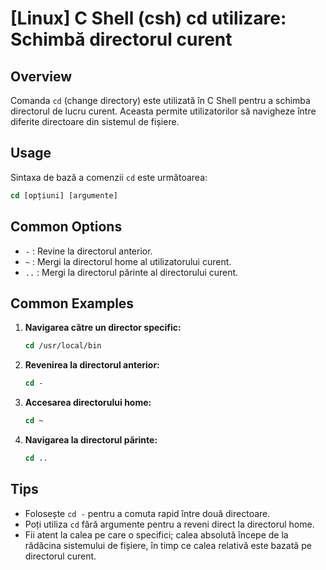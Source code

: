 # [Linux] C Shell (csh) cd utilizare: Schimbă directorul curent

## Overview
Comanda `cd` (change directory) este utilizată în C Shell pentru a schimba directorul de lucru curent. Aceasta permite utilizatorilor să navigheze între diferite directoare din sistemul de fișiere.

## Usage
Sintaxa de bază a comenzii `cd` este următoarea:

```csh
cd [opțiuni] [argumente]
```

## Common Options
- `-` : Revine la directorul anterior.
- `~` : Mergi la directorul home al utilizatorului curent.
- `..` : Mergi la directorul părinte al directorului curent.

## Common Examples
1. **Navigarea către un director specific:**
   ```csh
   cd /usr/local/bin
   ```

2. **Revenirea la directorul anterior:**
   ```csh
   cd -
   ```

3. **Accesarea directorului home:**
   ```csh
   cd ~
   ```

4. **Navigarea la directorul părinte:**
   ```csh
   cd ..
   ```

## Tips
- Folosește `cd -` pentru a comuta rapid între două directoare.
- Poți utiliza `cd` fără argumente pentru a reveni direct la directorul home.
- Fii atent la calea pe care o specifici; calea absolută începe de la rădăcina sistemului de fișiere, în timp ce calea relativă este bazată pe directorul curent.
